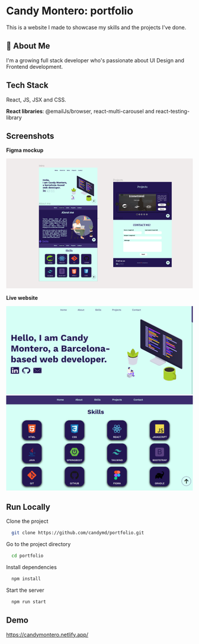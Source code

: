 
# Candy Montero: portfolio

This is a website I made to showcase my skills and the projects I've done. 

## 🚀 About Me
I'm a growing full stack developer who's passionate about UI Design and Frontend development.


## Tech Stack
 React, JS, JSX and CSS.   

 **React libraries**: @emailJs/browser, react-multi-carousel and react-testing-library



## Screenshots

**Figma mockup**

![Screenshot](https://github.com/candymd/portfolio/blob/main/src/assets/projects-images/figma.png)

**Live website**

![Screenshot](https://github.com/candymd/portfolio/blob/main/src/assets/projects-images/portfolio.png)
![Screenshot](https://github.com/candymd/portfolio/blob/main/src/assets/projects-images/portfolio-skills-section.png)


## Run Locally

Clone the project

```bash
  git clone https://github.com/candymd/portfolio.git
```

Go to the project directory

```bash
  cd portfolio
```

Install dependencies

```bash
  npm install
```

Start the server

```bash
  npm run start
```


## Demo

https://candymontero.netlify.app/

